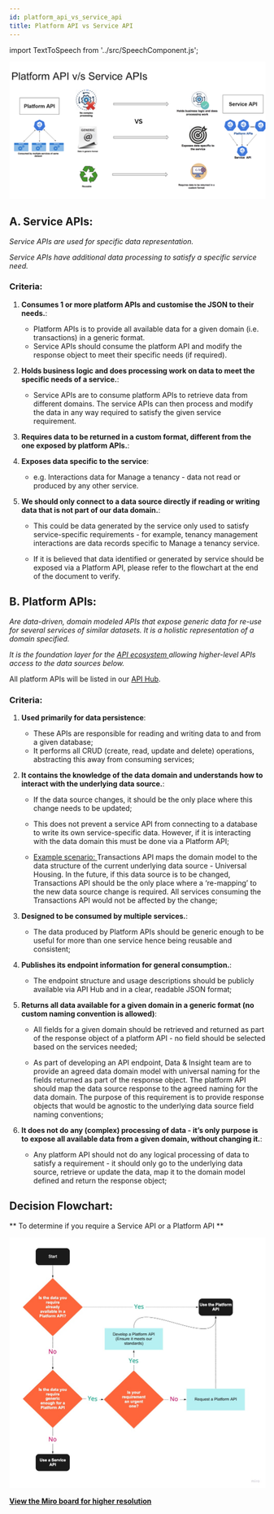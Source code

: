 ```yaml
---
id: platform_api_vs_service_api
title: Platform API vs Service API
---
```



import TextToSpeech from '../src/SpeechComponent.js';

<TextToSpeech>

![Platform API vs Service API comparison](./doc-images/platformapi.png)


## A. Service APIs:

_Service APIs are used for specific data representation._

_Service APIs have additional data processing to satisfy a specific service need._

### Criteria:

1. **Consumes 1 or more platform APIs and customise the JSON to their needs.**:

   * Platform APIs is to provide all available data for a given domain (i.e. transactions) in a generic format. 
   * Service APIs should consume the platform API and modify the response object to meet their specific needs (if required).

2. **Holds business logic and does processing work on data to meet the specific needs of a service.**:

   * Service APIs are to consume platform APIs to retrieve data from different domains. The service APIs can then process and modify the data in any way required to satisfy the given service requirement.

3. **Requires data to be returned in a custom format, different from the one exposed by platform APIs.**:

4. **Exposes data specific to the service**:

   * e.g. Interactions data for Manage a tenancy - data not read or produced by any other service.

5. **We should only connect to a data source directly if reading or writing data that is not part of our data domain.**:

   * This could be data generated by the service only used to satisfy service-specific requirements - for example, tenancy management interactions are data records specific to Manage a tenancy service.

   * If it is believed that data identified or generated by service should be exposed via a Platform API, please refer to the flowchart at the end of the document to verify.
##  B. Platform APIs:

_Are data-driven, domain modeled APIs that expose generic data for re-use for several services of similar datasets. It is a holistic representation of a domain specified._

_It is the foundation layer for the <u> API ecosystem </u> allowing higher-level APIs access to the data sources below._

All platform APIs will be listed in our [API Hub](https://developer-api.hackney.gov.uk/).
### Criteria:

1. **Used primarily for data persistence**:
   * These APIs are responsible for reading and writing data to and from a given database;
   * It performs all CRUD (create, read, update and delete) operations, abstracting this away from consuming services;

2. **It contains the knowledge of the data domain and understands how to interact with the underlying data source.**:
   * If the data source changes, it should be the only place where this change needs to be updated;
   * This does not prevent a service API from connecting to a database to write its own service-specific data.  However, if it is interacting with the data domain this must be done via a Platform API;

   * <u> Example scenario: </u> Transactions API maps the domain model to the data structure of the current underlying data source - Universal Housing. In the future, if this data source is to be changed, Transactions API should be the only place where a ‘re-mapping’ to the new data source change is required. All services consuming the Transactions API would not be affected by the change;

3. **Designed to be consumed by multiple services.**:
   * The data produced by Platform APIs should be generic enough to be useful for more than one service hence being reusable and consistent;

4. **Publishes its endpoint information for general consumption.**:
   * The endpoint structure and usage descriptions should be publicly available via API Hub and in a clear, readable JSON format;

5. **Returns all data available for a given domain in a generic format (no custom naming convention is allowed)**:
   * All fields for a given domain should be retrieved and returned as part of the response object of a platform API - no field should be selected based on the services needed;

   * As part of developing an API endpoint, Data & Insight team are to provide an agreed data domain model with universal naming for the fields returned as part of the response object. The platform API should map the data source response to the agreed naming for the data domain. The purpose of this requirement is to provide response objects that would be agnostic to the underlying data source field naming conventions;

6. **It does not do any (complex) processing of data - it’s only purpose is to expose all available data from a given domain, without changing it.**:

     * Any platform API should not do any logical processing of data to satisfy a requirement - it should only go to the underlying data source, retrieve or update the data, map it to the domain model defined and return the response object;
##   Decision Flowchart:

** To determine if you require a Service API or a Platform API **

![Decision flowchart](./doc-images/decision_flowchart.png)

[**View the Miro board for higher resolution**](https://miro.com/app/board/o9J_lFTB0GI=/)

</TextToSpeech>